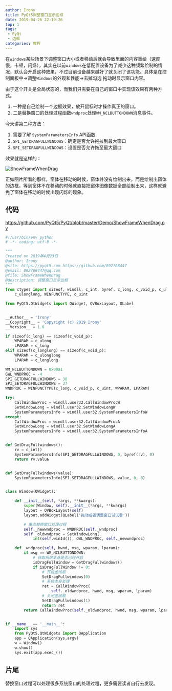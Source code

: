```yaml
---
author: Irony
title: PyQt5调整窗口显示边框
date: 2019-04-26 22:19:26
top: 1
tags: 
 - PyQt
 - 边框
categories: 教程
---
```


在`windows`某些场景下调整窗口大小或者移动后就会导致里面的内容重绘（速度慢，卡顿，闪烁），其实在以前`windows`在低配置设备为了减少这种频繁绘制的情况，默认会开启这种效果，不过目前设备越来越好了就关闭了该功能。具体是在控制面板中->调整`Windows`的外观和性能->去掉勾选 拖动时显示窗口内容。
<!-- more -->

由于这个开关是全局状态的，而我们只需要在自己的窗口中实现该效果有两种方式。

1. 一种是自己绘制一个边框效果，放开鼠标时才操作真正的窗口。
2. 二是替换窗口的处理过程函数`wndproc`处理`WM_NCLBUTTONDOWN`消息事件。

今天讲第二种方法：

1. 需要了解 `SystemParametersInfo` API函数
2. `SPI_GETDRAGFULLWINDOWS`：确定是否允许拖拉到最大窗口
3. `SPI_SETDRAGFULLWINDOWS`：设置是否允许拖至最大窗口

效果就是这样的：

![ShowFrameWhenDrag](https://github.com/PyQt5/PyQt/raw/master/Demo/ScreenShot/ShowFrameWhenDrag.gif)

正如图片所看的那样，窗体在移动的时候，窗体并没有绘制出来，而是绘制出窗体的边框，等到窗体不在移动的时候就直接把窗体图像数据全部绘制出来，这样就避免了窗体在移动的时候出现闪烁的现象。

## 代码

https://github.com/PyQt5/PyQt/blob/master/Demo/ShowFrameWhenDrag.py

```python
#!/usr/bin/env python
# -*- coding: utf-8 -*-

"""
Created on 2019年4月23日
@author: Irony
@site: https://pyqt5.com https://github.com/892768447
@email: 892768447@qq.com
@file: ShowFrameWhenDrag
@description: 调整窗口显示边框
"""
from ctypes import sizeof, windll, c_int, byref, c_long, c_void_p, c_ulong, c_longlong,\
    c_ulonglong, WINFUNCTYPE, c_uint

from PyQt5.QtWidgets import QWidget, QVBoxLayout, QLabel


__Author__ = 'Irony'
__Copyright__ = 'Copyright (c) 2019 Irony'
__Version__ = 1.0

if sizeof(c_long) == sizeof(c_void_p):
    WPARAM = c_ulong
    LPARAM = c_long
elif sizeof(c_longlong) == sizeof(c_void_p):
    WPARAM = c_ulonglong
    LPARAM = c_longlong

WM_NCLBUTTONDOWN = 0x00a1
GWL_WNDPROC = -4
SPI_GETDRAGFULLWINDOWS = 38
SPI_SETDRAGFULLWINDOWS = 37
WNDPROC = WINFUNCTYPE(c_long, c_void_p, c_uint, WPARAM, LPARAM)

try:
    CallWindowProc = windll.user32.CallWindowProcW
    SetWindowLong = windll.user32.SetWindowLongW
    SystemParametersInfo = windll.user32.SystemParametersInfoW
except:
    CallWindowProc = windll.user32.CallWindowProcA
    SetWindowLong = windll.user32.SetWindowLongA
    SystemParametersInfo = windll.user32.SystemParametersInfoA


def GetDragFullwindows():
    rv = c_int()
    SystemParametersInfo(SPI_GETDRAGFULLWINDOWS, 0, byref(rv), 0)
    return rv.value


def SetDragFullwindows(value):
    SystemParametersInfo(SPI_SETDRAGFULLWINDOWS, value, 0, 0)


class Window(QWidget):

    def __init__(self, *args, **kwargs):
        super(Window, self).__init__(*args, **kwargs)
        layout = QVBoxLayout(self)
        layout.addWidget(QLabel('拖动或者调整窗口试试看'))

        # 重点替换窗口处理过程
        self._newwndproc = WNDPROC(self._wndproc)
        self._oldwndproc = SetWindowLong(
            int(self.winId()), GWL_WNDPROC, self._newwndproc)

    def _wndproc(self, hwnd, msg, wparam, lparam):
        if msg == WM_NCLBUTTONDOWN:
            # 获取系统本身是否已经开启
            isDragFullWindow = GetDragFullwindows()
            if isDragFullWindow != 0:
                # 开启虚线框
                SetDragFullwindows(0)
                # 系统本身处理
                ret = CallWindowProc(
                    self._oldwndproc, hwnd, msg, wparam, lparam)
                # 关闭虚线框
                SetDragFullwindows(1)
                return ret
        return CallWindowProc(self._oldwndproc, hwnd, msg, wparam, lparam)


if __name__ == '__main__':
    import sys
    from PyQt5.QtWidgets import QApplication
    app = QApplication(sys.argv)
    w = Window()
    w.show()
    sys.exit(app.exec_())
```

## 片尾

替换窗口过程可以处理很多系统窗口的处理过程，更多需要读者自行去发现。